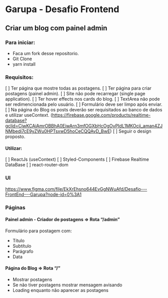 # Garupa - Desafio Frontend

## Criar um blog com painel admin

### Para iniciar:
- Faca um fork desse repositorio.
- Git Clone
- yarn install

### Requisitos:
[ ] Ter página que mostre todas as postagens.
[ ] Ter página para criar postagens (painel admin).
[ ] Site não pode recarregar (single page application).
[ ] Ter hover effects nos cards do blog.
[ ] TextArea não pode ser redimencionada
pelo usuário.
[ ] Formulário deve ser limpo após enviar.
[ ] Na página do Blog os posts deverão ser requisitados ao banco de dados
e utilizar useContext. (https://firebase.google.com/products/realtime-database?gclid=CjwKCAiAmrOBBhA0EiwArn3mfOGXbHcOgOvPIdL1MKOcii_aman4ZJNMbedi7cE9yZWu0HPTsxwD5hoCeCQQAvD_BwE)
[ ] Seguir o design proposto.
#### Utilizar:
[ ] ReactJs (useContext)
[ ] Styled-Components
[ ] Firebase Realtime DataBase
[ ] react-router-dom

### UI
https://www.figma.com/file/EkXrEhsno644EvGgNWuAfd/Desafio---FrontEnd---Garupa?node-id=0%3A1

### Páginas

#### Painel admin - Criador de postagens => Rota “/admin”
Formulário para postagem com:
- Título
- Subtítulo
- Parágrafo 
- Data

#### Página do Blog => Rota “/”
- Mostrar postagens
- Se não tiver postagens mostrar mensagem avisando
- Loading enquanto não aparecer as postagens
